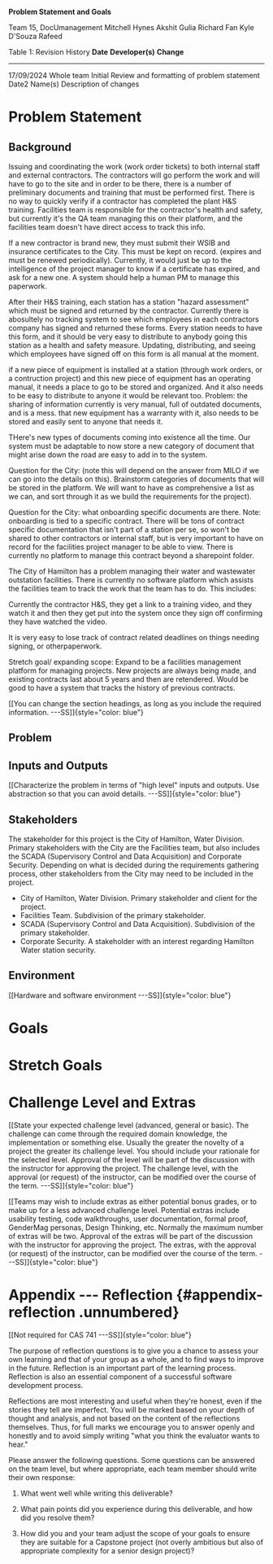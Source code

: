 
**Problem Statement and Goals**

Team 15, DocUmanagement
Mitchell Hynes
Akshit Gulia
Richard Fan
Kyle D'Souza
Rafeed 

Table 1: Revision History
  **Date**   **Developer(s)**   **Change**
  ---------- ------------------ ------------------------
  17/09/2024      Whole team    Initial Review and formatting of problem statement
  Date2      Name(s)            Description of changes
  
# Problem Statement

## Background
Issuing and coordinating the work (work order tickets) to both internal staff and external contractors. The contractors will go perform the work and will have to go to the site and in order to be there, there is a number of preliminary documents and training that must be performed first. There is no way to quickly verify if a contractor has completed the plant H&S training. Facilities team is responsible for the contractor's health and safety, but currently it's the QA team managing this on their platform, and the facilities team doesn't have direct access to track this info.

If a new contractor is brand new, they must submit their WSIB and insurance certificates to the City. This must be kept on record. (expires and must be renewed periodically). Currently, it would just be up to the intelligence of the project manager to know if a certificate has expired, and ask for a new one. A system should help a human PM to manage this paperwork.

After their H&S training, each station has a station "hazard assessment" which must be signed and returned by the contractor. Currently there is abosultely no tracking system to see which employees in each contractors company has signed and returned these forms. Every station needs to have this form, and it should be very easy to distribute to anybody going this station as a health and safety measure. Updating, distributing, and seeing which employees have signed off on this form is all manual at the moment.

if a new piece of equipment is installed at a station (through work orders, or a contruction project) and this new piece of equipment has an operating manual, it needs a place to go to be stored and organized. And it also needs to be easy to distribute to anyone it would be relevant too. Problem: the sharing of information currently is very manual, full of outdated documents, and is a mess. that new equipment has a warranty with it, also needs to be stored and easily sent to anyone that needs it.

THere's new types of documents coming into existence all the time. Our system must be adaptable to now store a new category of document that might arise down the road are easy to add in to the system.

Question for the City: (note this will depend on the answer from MILO if we can go into the details on this). Brainstorm categories of documents that will be stored in the platform. We will want to have as comprehensive a list as we can, and sort through it as we build the requirements for the project).

Question for the City: what onboarding specific documents are there. Note: onboarding is tied to a specific contract. There will be tons of contract specific documentation that isn't part of a station per se, so won't be shared to other contractors or internal staff, but is very important to have on record for the facilities project manager to be able to view. There is currently no platform to manage this contract beyond a sharepoint folder.

The City of Hamilton has a problem managing their water and wastewater outstation facilities. There is currently no software platform which assists the facilities team to track the work that the team has to do.
This includes:


Currently the contractor H&S, they get a link to a training video, and they watch it and then they get put into the system once they sign off confirming they have watched the video. 

It is very easy to lose track of contract related deadlines on things needing signing, or otherpaperwork. 

Stretch goal/ expanding scope: Expand to be a facilities management platform for managing projects. New projects are always being made, and existing contracts last about 5 years and then are retendered. Would be good to have a system that tracks the history of previous contracts.

[\[You can change the section headings, as long as you include the
required information. ---SS\]]{style="color: blue"}

## Problem

## Inputs and Outputs

[\[Characterize the problem in terms of "high level" inputs and outputs.
Use abstraction so that you can avoid details.
---SS\]]{style="color: blue"}

## Stakeholders

The stakeholder for this project is the City of Hamilton, Water Division. Primary stakeholders with the City are the Facilities team, but also includes the SCADA (Supervisory Control and Data Acquisition) and Corporate Security. Depending on what is decided during the requirements gathering process, other stakeholders from the City may need to be included in the project.
* City of Hamilton, Water Division. Primary stakeholder and client for the project.
* Facilities Team. Subdivision of the primary stakeholder.
* SCADA (Supervisory Control and Data Acquisition). Subdivision of the primary stakeholder.
* Corporate Security. A stakeholder with an interest regarding Hamilton Water station security.

## Environment

[\[Hardware and software environment ---SS\]]{style="color: blue"}

# Goals

# Stretch Goals

# Challenge Level and Extras

[\[State your expected challenge level (advanced, general or basic). The
challenge can come through the required domain knowledge, the
implementation or something else. Usually the greater the novelty of a
project the greater its challenge level. You should include your
rationale for the selected level. Approval of the level will be part of
the discussion with the instructor for approving the project. The
challenge level, with the approval (or request) of the instructor, can
be modified over the course of the term. ---SS\]]{style="color: blue"}

[\[Teams may wish to include extras as either potential bonus grades, or
to make up for a less advanced challenge level. Potential extras include
usability testing, code walkthroughs, user documentation, formal proof,
GenderMag personas, Design Thinking, etc. Normally the maximum number of
extras will be two. Approval of the extras will be part of the
discussion with the instructor for approving the project. The extras,
with the approval (or request) of the instructor, can be modified over
the course of the term. ---SS\]]{style="color: blue"}

# Appendix --- Reflection {#appendix-reflection .unnumbered}

[\[Not required for CAS 741 ---SS\]]{style="color: blue"}

The purpose of reflection questions is to give you a chance to assess
your own learning and that of your group as a whole, and to find ways to
improve in the future. Reflection is an important part of the learning
process. Reflection is also an essential component of a successful
software development process.

Reflections are most interesting and useful when they're honest, even if
the stories they tell are imperfect. You will be marked based on your
depth of thought and analysis, and not based on the content of the
reflections themselves. Thus, for full marks we encourage you to answer
openly and honestly and to avoid simply writing "what you think the
evaluator wants to hear."

Please answer the following questions. Some questions can be answered on
the team level, but where appropriate, each team member should write
their own response:

1.  What went well while writing this deliverable?

2.  What pain points did you experience during this deliverable, and how
    did you resolve them?

3.  How did you and your team adjust the scope of your goals to ensure
    they are suitable for a Capstone project (not overly ambitious but
    also of appropriate complexity for a senior design project)?
